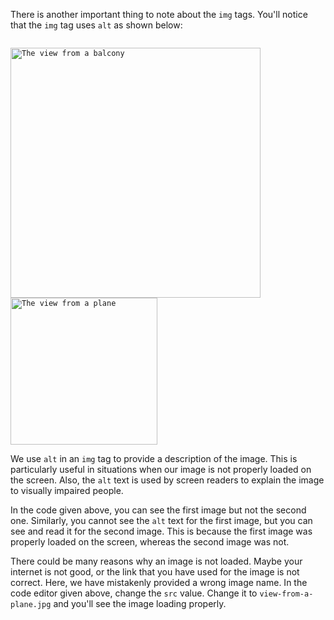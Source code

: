 There is another important thing to note about
the `img` tags. You'll notice that the `img` tag
uses `alt` as shown below:

<codeblock language="html" type="lesson">
<code>
<img src="view-from-a-balcony.jpg" alt="The view from a balcony" width="400px"/>
<img src="view-from-a-somewhere.jpg" alt="The view from a plane" width="235"/>
</code>
</codeblock>

We use `alt` in an `img` tag to provide
a description of the image. This is particularly
useful in situations when our image is
not properly loaded on the screen. Also, the `alt`
text is used by screen readers to explain
the image to visually impaired people.

In the code given above, you can see the first image but not
the second one. Similarly, you cannot see the `alt` text for
the first image, but you can see and read it for the second image.
This is because the first image was properly loaded on the screen,
whereas the second image was not.

There could be many reasons why an image
is not loaded. Maybe your internet is not good,
or the link that you have used for the
image is not correct. Here, we have mistakenly
provided a wrong image name. In the code editor
given above, change the `src` value. Change
it to `view-from-a-plane.jpg`
and you'll see the image loading properly.
